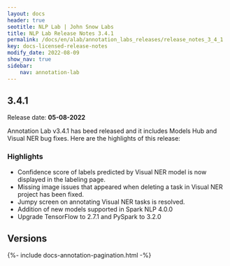 ```yaml
---
layout: docs
header: true
seotitle: NLP Lab | John Snow Labs
title: NLP Lab Release Notes 3.4.1
permalink: /docs/en/alab/annotation_labs_releases/release_notes_3_4_1
key: docs-licensed-release-notes
modify_date: 2022-08-09
show_nav: true
sidebar:
    nav: annotation-lab
---
```


<div class="h3-box" markdown="1">

## 3.4.1

Release date: **05-08-2022**

Annotation Lab v3.4.1 has beed released and it includes Models Hub and Visual NER bug fixes. Here are the highlights of this release:

### Highlights
- Confidence score of labels predicted by Visual NER model is now displayed in the labeling page.
- Missing image issues that appeared when deleting a task in Visual NER project has been fixed.
- Jumpy screen on annotating Visual NER tasks is resolved.
- Addition of new models supported in Spark NLP 4.0.0
- Upgrade TensorFlow to 2.7.1 and PySpark to 3.2.0


</div><div class="prev_ver h3-box" markdown="1">

## Versions

</div>

{%- include docs-annotation-pagination.html -%}